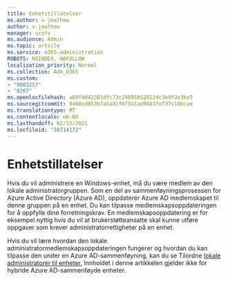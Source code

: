 ```yaml
---
title: Enhetstillatelser
ms.author: v-jmathew
author: v-jmathew
manager: scotv
ms.audience: Admin
ms.topic: article
ms.service: o365-administration
ROBOTS: NOINDEX, NOFOLLOW
localization_priority: Normal
ms.collection: Adm_O365
ms.custom:
- "9003257"
- "8267"
ms.openlocfilehash: a69f4d42381dfc73c24695b52922dc3e9f3e3be5
ms.sourcegitcommit: 9400cd853b7a5a81f6f5a1ad9601fef37c18bcae
ms.translationtype: MT
ms.contentlocale: nb-NO
ms.lasthandoff: 02/15/2021
ms.locfileid: "50714172"
---
```

# <a name="device-permissions"></a>Enhetstillatelser

Hvis du vil administrere en Windows-enhet, må du være medlem av den lokale administratorgruppen. Som en del av sammenføyningsprosessen for Azure Active Directory (Azure AD), oppdaterer Azure AD medlemskapet til denne gruppen på en enhet. Du kan tilpasse medlemskapsoppdateringen for å oppfylle dine forretningskrav. En medlemskapsoppdatering er for eksempel nyttig hvis du vil at brukerstøtteansatte skal kunne utføre oppgaver som krever administratorrettigheter på en enhet.

Hvis du vil lære hvordan den lokale administratormedlemskapsoppdateringen fungerer og hvordan du kan tilpasse den under en Azure AD-sammenføyning, kan du se Tilordne [lokale administratorer til enheter.](https://docs.microsoft.com/azure/active-directory/devices/assign-local-admin) Innholdet i denne artikkelen gjelder ikke for hybride Azure AD-sammenføyde enheter.

